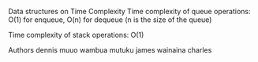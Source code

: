 Data structures on Time Complexity
Time complexity of queue operations: O(1) for enqueue, O(n) for dequeue (n is the size of the queue)

Time complexity of stack operations: O(1)

Authors
dennis muuo
wambua mutuku
james wainaina
charles
